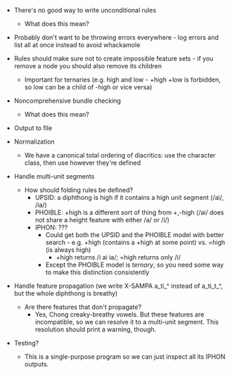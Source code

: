- There's no good way to write unconditional rules
  - What does this mean?

- Probably don't want to be throwing errors everywhere - log errors and list all at once instead to avoid whackamole

- Rules should make sure not to create impossible feature sets - if you remove a node you should also remove its children
  - Important for ternaries (e.g. high and low - +high +low is forbidden, so low can be a child of -high or vice versa)

- Noncomprehensive bundle checking
  - What does this mean?

- Output to file

- Normalization
  - We have a canonical total ordering of diacritics: use the character class, then use however they're defined

- Handle multi-unit segments
  - How should folding rules be defined?
    - UPSID: a diphthong is high if it contains a high unit segment (/ai/, /ia/)
    - PHOIBLE: +high is a different sort of thing from +,-high (/ai/ does not share a height feature with either /a/ or /i/)
    - IPHON: ???
      - Could get both the UPSID and the PHOIBLE model with better search - e.g. +high (contains a +high at some point) vs. =high (is always high)
        - +high returns /i ai ia/; =high returns only /i/
      - Except the PHOIBLE model is *ternary*, so you need some way to make this distinction consistently

- Handle feature propagation (we write X-SAMPA a_ti_^ instead of a_ti_t_^, but the whole diphthong is breathy)
  - Are there features that don't propagate?
    - Yes, Chong creaky-breathy vowels. But these features are incompatible, so we can resolve it to a multi-unit segment. This resolution should print a warning, though.

- Testing?
  - This is a single-purpose program so we can just inspect all its IPHON outputs.